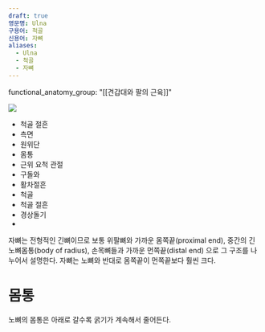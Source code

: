 ```yaml
---
draft: true
영문명: Ulna
구용어: 척골
신용어: 자뼈
aliases:
  - Ulna
  - 척골
  - 자뼈
---
```


functional_anatomy_group: "[[견갑대와 팔의 근육]]"

![](https://www.theskeletalsystem.net/wp-content/uploads/2018/09/Radius-Bone.jpg)

- 척골 절흔
- 측면
- 원위단
- 몸통
- 근위 요척 관절
- 구돌와
- 활차절흔
- 척골
- 척골 절흔
- 경상돌기
-

자뼈는 전형적인 긴뼈이므로 보통 위팔뼈와 가까운 몸쪽끝(proximal end), 중간의 긴 노뼈몸통(body of radius), 손목뼈들과 가까운 먼쪽끝(distal end)
으로 그 구조를 나누어서 설명한다. 자뼈는 노뼈와 반대로 몸쪽끝이 먼쪽끝보다 훨씬 크다.

# 몸통

노뼈의 몸통은 아래로 갈수록 굵기가 계속해서 줄어든다.